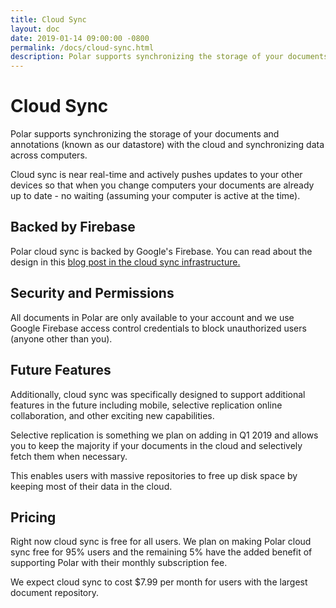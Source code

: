 ```yaml
---
title: Cloud Sync
layout: doc
date: 2019-01-14 09:00:00 -0800
permalink: /docs/cloud-sync.html
description: Polar supports synchronizing the storage of your documents and annotations with the cloud 
---
```


# Cloud Sync

Polar supports synchronizing the storage of your documents and annotations
(known as our datastore) with the cloud and synchronizing data across computers.

Cloud sync is near real-time and actively pushes updates to your other devices
so that when you change computers your documents are already up to date - no 
waiting (assuming your computer is active at the time). 

## Backed by Firebase

Polar cloud sync is backed by Google's Firebase.  You can read about the design
in this <a href="https://getpolarized.io/2019/01/03/building-cloud-sync-on-google-firebase.html">blog 
post in the cloud sync infrastructure.</a>

## Security and Permissions

All documents in Polar are only available to your account and we use Google
Firebase access control credentials to block unauthorized users (anyone other
than you).

## Future Features

Additionally, cloud sync was specifically designed to support additional
features in the future including mobile, selective replication
online collaboration, and other exciting new capabilities.

Selective replication is something we plan on adding in Q1 2019 and allows
you to keep the majority if your documents in the cloud and selectively fetch
them when necessary.  

This enables users with massive repositories to free up disk space by keeping
most of their data in the cloud.

## Pricing

Right now cloud sync is free for all users.  We plan on making Polar cloud sync
free for 95% users and the remaining 5% have the added benefit of supporting
Polar with their monthly subscription fee.            

We expect cloud sync to cost $7.99 per month for users with the largest document 
repository.
 


